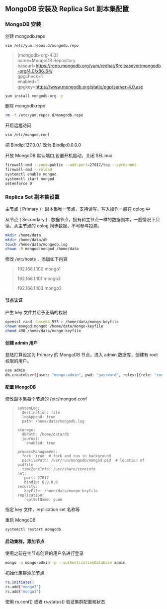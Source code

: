 ## MongoDB 安装及 Replica Set 副本集配置

### MongoDB 安装

创建 mongodb.repo

```bash
vim /etc/yum.repos.d/mongodb.repo
```

> [mongodb-org-4.0]  
> name=MongoDB Repository  
> baseurl=https://repo.mongodb.org/yum/redhat/$releasever/mongodb-org/4.0/x86_64/  
> gpgcheck=1  
> enabled=1  
> gpgkey=https://www.mongodb.org/static/pgp/server-4.0.asc

```bash
yum install mongodb-org -y
```

删除 mongodb.repo

```bash
rm -f /etc/yum.repos.d/mongodb.repo
```

开启远程访问

```bash
vim /etc/mongod.conf
```

把 BindIp:127.0.0.1 改为 BindIp:0.0.0.0

开放 MongoDB 默认端口,设置开机启动，关闭 SELinux

```bash
firewall-cmd --zone=public --add-port=27017/tcp --permanent
firewall-cmd --reload
systemctl enable mongod
systemctl start mongod
setenforce 0
```



### Replica Set 副本集设置

主节点 ( Primary ) : 副本集唯一节点，支持读写，写入操作一般在 oplog 中

从节点 ( Secondary ) : 数据节点，拥有和主节点一样的数据副本，一般情况下只读。从主节点的 oplog 同步数据，不可参与投票。

```bash
mkdir /home/data
mkdir /home/data/db
touch /home/data/mongodb.log
chown -R mongod:mongod /home/data
```

修改 /etc/hosts ，添加如下内容

> 192.168.1.100 mongo1
>
> 192.168.1.101 mongo2
>
> 192.168.1.103 mongo3

#### 节点认证

产生 key 文件并给予正确的权限

```bash
openssl rand -base64 555 > /home/data/mongo-keyfile
chown mongod:mongod /home/data/mongo-keyfile
chmod 400 /home/data/mongo-keyfile
```



#### 创建 admin 用户

登陆打算设定为 Primary 的 MongoDB 节点，进入 admin 数据库，创建有 root 权限的用户。

```bash
use admin
db.createUser({user: "mongo-admin", pwd: "password", roles:[{role: "root", db: "admin"}]})
```



#### 配置 MongoDB

修改副本集每个节点的 /etc/mongod.conf

> ```:
> systemLog:
>   destination: file
>   logAppend: true
>   path: /home/data/mongodb.log
>   
> storage:
>   dbPath: /home/data/db
>   journal:
>     enabled: true
>     
> processManagement:
>   fork: true  # fork and run in background
>   pidFilePath: /var/run/mongodb/mongod.pid  # location of pidfile
>   timeZoneInfo: /usr/share/zoneinfo
> net:
>    port: 27017
>    bindIp: 0.0.0.0 
> security:
>    keyFile: /home/data/mongo-keyfile
> replication:  
>    replSetName: yuan
> ```

指定 key 文件，replication set 名称等

重启 MongoDB

```bash
systemctl restart mongodb
```

#### 启动集群，添加节点

使用之前在主节点创建的用户名进行登录

```bash
mongo -u mongo-admin -p --authenticationDatabase admin
```

初始化集群添加节点

```bash
rs.initiate()
rs.add("mongo2")
rs.add("mongo3")
```

使用 rs.conf() 或者 rs.status() 验证集群配置和状态
